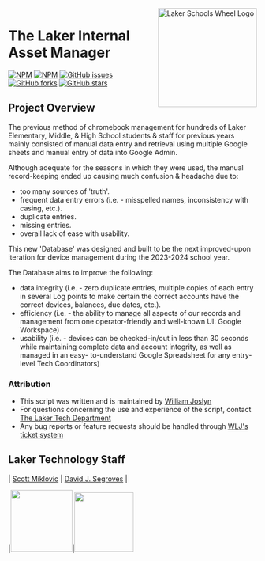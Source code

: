 <a href="https://lakerschools.org/">
    <img
    src="https://res.cloudinary.com/tico-cloudinary/image/upload/v1625233650/laker-tech-crm/laker_wheel_logo_sm_xljucn.png"
    title="Laker Schools Wheel Logo" width="200" align="right">
</a>

# The Laker Internal Asset Manager

[![NPM](https://img.shields.io/npm/l/cbmgmt-green)](https://spdx.org/licenses/ISC.html)
[![NPM](https://img.shields.io/npm/v/cbmgmt)](https://www.npmjs.com/package/cbmgmt)
[![GitHub issues](https://img.shields.io/github/issues/wlj-iii/lak-int-acc-mgr)](https://github.com//wlj-iii/lak-int-acc-mgr/issues)
[![GitHub forks](https://img.shields.io/github/forks/wlj-iii/lak-int-acc-mgr)](https://github.com/wlj-iii/lak-int-acc-mgr/network)
[![GitHub stars](https://img.shields.io/github/stars/wlj-iii/lak-int-acc-mgr)](https://github.com/wlj-iii/lak-int-acc-mgr/stargazers)

## Project Overview

The previous method of chromebook management for hundreds of Laker Elementary, Middle,
& High School students & staff for previous years mainly consisted of manual data entry
and retrieval using multiple Google sheets and manual entry of data into Google Admin.

Although adequate for the seasons in which they were used, the manual
record-keeping ended up causing much confusion & headache due to: 
- too many sources of 'truth'.
- frequent data entry errors (i.e. - misspelled names, inconsistency with casing, etc.).
- duplicate entries.
- missing entries.
- overall lack of ease with usability. 

This new 'Database' was designed and built to be the next improved-upon iteration for
device management during the 2023-2024 school year. 

The Database aims to improve the following:
- data integrity (i.e. - zero duplicate entries, multiple copies of each entry in
  several Log points to make certain the correct accounts have the correct devices,
  balances, due dates, etc.).
- efficiency (i.e. - the ability to manage all aspects of our records and management
  from one operator-friendly and well-known UI: Google Workspace) 
- usability (i.e. - devices can be checked-in/out in less than 30 seconds while
  maintaining complete data and account integrity, as well as managed in an easy-
  to-understand Google Spreadsheet for any entry-level Tech Coordinators)


### Attribution

- This script was written and is maintained by [William Joslyn](https://www.linkedin.com/in/wlj-iii/)
- For questions concerning the use and experience of the script, contact [The Laker Tech Department](mailto:tech@lakerschools.org)
- Any bug reports or feature requests should be handled through [WLJ's ticket system](https://tables.area120.google.com/authform/a28_78_dKEN4vCKOm2C_FS/t/bYA9RUCcmxd59AsqK1mkXU8I97ywuKtseddZvaMGp_4b9cIL2hs4bmI8mRu_-wE4eo)


## Laker Technology Staff

|     [Scott Miklovic](https://www.linkedin.com/in/scott-miklovic-7120b992/)
|     [David J. Segroves](https://www.linkedin.com/in/david-segroves-466b4a1ab/)     |
 
|[<img src="https://res.cloudinary.com/tico-cloudinary/image/upload/v1625235287/laker-tech-crm/scott_avatar_yiofxp.jpg" width= "125" height="auto" style="object-fit:cover; overflow:hidden;" />](https://www.linkedin.com/in/scott-miklovic-7120b992/)|[<img src="https://res.cloudinary.com/tico-cloudinary/image/upload/v1625235288/laker-tech-crm/david_avatar_ebdp22.png" width= "120" height="auto" style="object-fit:cover; overflow:hidden;" />](https://www.linkedin.com/in/david-segroves-466b4a1ab/)
